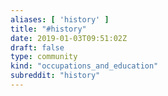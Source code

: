 ```yaml
---
aliases: [ 'history' ]
title: "#history"
date: 2019-01-03T09:51:02Z
draft: false
type: community
kind: "occupations_and_education"
subreddit: "history"
---
```


